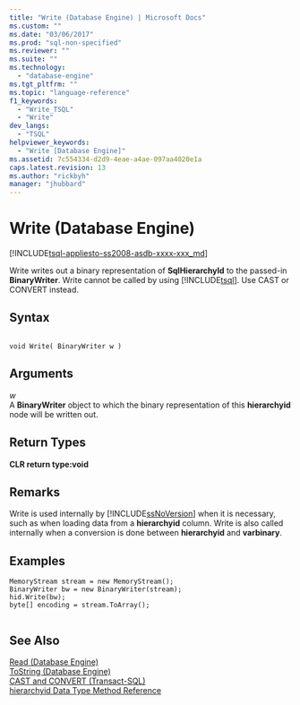 ```yaml
---
title: "Write (Database Engine) | Microsoft Docs"
ms.custom: ""
ms.date: "03/06/2017"
ms.prod: "sql-non-specified"
ms.reviewer: ""
ms.suite: ""
ms.technology: 
  - "database-engine"
ms.tgt_pltfrm: ""
ms.topic: "language-reference"
f1_keywords: 
  - "Write_TSQL"
  - "Write"
dev_langs: 
  - "TSQL"
helpviewer_keywords: 
  - "Write [Database Engine]"
ms.assetid: 7c554334-d2d9-4eae-a4ae-097aa4020e1a
caps.latest.revision: 13
ms.author: "rickbyh"
manager: "jhubbard"
---
```

# Write (Database Engine)
[!INCLUDE[tsql-appliesto-ss2008-asdb-xxxx-xxx_md](../../relational-databases/import-export/includes/tsql-appliesto-ss2008-asdb-xxxx-xxx-md.md)]

  Write writes out a binary representation of **SqlHierarchyId** to the passed-in **BinaryWriter**. Write cannot be called by using [!INCLUDE[tsql](../../advanced-analytics/r-services/includes/tsql-md.md)]. Use CAST or CONVERT instead.  
  
## Syntax  
  
```  
  
void Write( BinaryWriter w )   
```  
  
## Arguments  
 *w*  
 A **BinaryWriter** object to which the binary representation of this **hierarchyid** node will be written out.  
  
## Return Types  
 **CLR return type:void**  
  
## Remarks  
 Write is used internally by [!INCLUDE[ssNoVersion](../../advanced-analytics/r-services/includes/ssnoversion-md.md)] when it is necessary, such as when loading data from a **hierarchyid** column. Write is also called internally when a conversion is done between **hierarchyid** and **varbinary**.  
  
## Examples  
  
```  
MemoryStream stream = new MemoryStream();  
BinaryWriter bw = new BinaryWriter(stream);  
hid.Write(bw);  
byte[] encoding = stream.ToArray();  
  
```  
  
## See Also  
 [Read &#40;Database Engine&#41;](../../t-sql/data-types/read-database-engine.md)   
 [ToString &#40;Database Engine&#41;](../../t-sql/data-types/tostring-database-engine.md)   
 [CAST and CONVERT &#40;Transact-SQL&#41;](../../t-sql/functions/cast-and-convert-transact-sql.md)   
 [hierarchyid Data Type Method Reference](../../t-sql/data-types/hierarchyid-data-type-method-reference.md)  
  
  